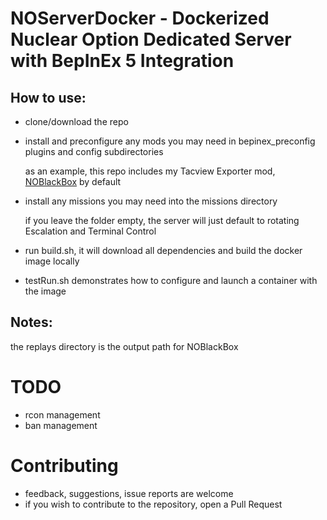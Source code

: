 # NOServerDocker - Dockerized Nuclear Option Dedicated Server with BepInEx 5 Integration

## How to use:

- clone/download the repo
- install and preconfigure any mods you may need in bepinex_preconfig plugins and config subdirectories

    as an example, this repo includes my Tacview Exporter mod, [NOBlackBox](https://github.com/KopterBuzz/NOBlackBox) by default

- install any missions you may need into the missions directory

    if you leave the folder empty, the server will just default to rotating Escalation and Terminal Control

- run build.sh, it will download all dependencies and build the docker image locally
- testRun.sh demonstrates how to configure and launch a container with the image

## Notes:
the replays directory is the output path for NOBlackBox 

# TODO
- rcon management
- ban management

# Contributing
- feedback, suggestions, issue reports are welcome
- if you wish to contribute to the repository, open a Pull Request